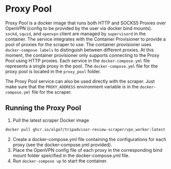 # Proxy Pool
Proxy Pool is a docker image that runs both HTTP and SOCKS5 Proxies over OpenVPN (config to be provided by the user via docker bind mounts). `sockd`, `squid`, and `openvpn` client are managed by `supervisord` in the container. The service integrates with the Container Provisioner to provide a pool of proxies for the scraper to use. The container provisioner uses `docker-compose labels` to distinguish between different proxies. At this moment, the container provisioner only supports connecting to the Proxy Pool using HTTP proxies. Each service in the `docker-compose.yml` file represents a single proxy in the pool. The `docker-compose.yml` file for the proxy pool is located in the `proxy_pool` folder.

The Proxy Pool service can also be used directly with the scraper. Just make sure that the `PROXY_ADDRESS` environment variable is in the `docker-compose.yml` file for the scraper.

## Running the Proxy Pool
1. Pull the latest scraper Docker image
```bash
docker pull ghcr.io/algo7/tripadvisor-review-scraper/vpn_worker:latest
```
2. Create a docker-compose.yml file containing the configurations for each proxy (see the docker-compose.yml provided).
3. Place the OpenVPN config file of each proxy in the corresponding bind mount folder speicified in the docker-compose.yml file.
4. Run `docker-compose up` to start the container.